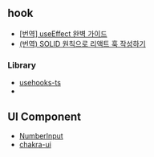 ## hook

- [[번역] useEffect 완벽 가이드](https://rinae.dev/posts/a-complete-guide-to-useeffect-ko/#%eb%9d%bc%ec%9d%b4%ed%94%84%ec%82%ac%ec%9d%b4%ed%81%b4%ec%9d%b4-%ec%95%84%eb%8b%88%eb%9d%bc-%eb%8f%99%ea%b8%b0%ed%99%94)
- [(번역) SOLID 원칙으로 리액트 훅 작성하기](https://ykss.netlify.app/translation/write_solid_react_hooks/)

### Library

- [usehooks-ts](https://usehooks-ts.com)
-

## UI Component

- [NumberInput](https://github.com/mantinedev/mantine/blob/master/packages/%40mantine/core/src/components/NumberInput/index.ts)
- [chakra-ui](https://github.com/chakra-ui/chakra-ui/tree/main/packages)
